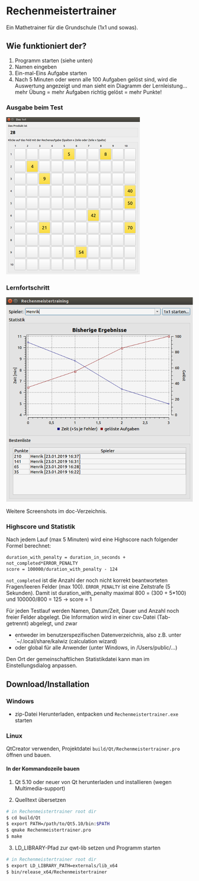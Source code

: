 # Rechenmeistertrainer
Ein Mathetrainer für die Grundschule (1x1 und sowas).

## Wie funktioniert der?

1. Programm starten (siehe unten)
2. Namen eingeben
3. Ein-mal-Eins Aufgabe starten
4. Nach 5 Minuten oder wenn alle 100 Aufgaben gelöst sind, wird die Auswertung angezeigt und man sieht ein Diagramm der Lernleistung... mehr Übung = mehr Aufgaben richtig gelöst = mehr Punkte!

### Ausgabe beim Test
![Ausgabe beim Test](doc/1x1_screen.png)

### Lernfortschritt
![Lernfortschritt](doc/progress_screen.png)

Weitere Screenshots im doc-Verzeichnis.

### Highscore und Statistik

Nach jedem Lauf (max 5 Minuten) wird eine Highscore nach folgender Formel berechnet:

```
duration_with_penalty = duration_in_seconds + not_completed*ERROR_PENALTY
score = 100000/duration_with_penalty - 124
```

`not_completed` ist die Anzahl der noch nicht korrekt beantworteten Fragen/leeren Felder (max 100). 
`ERROR_PENALTY` ist eine Zeitstrafe (5 Sekunden). Damit ist duration_with_penalty  maximal 800 = (300 + 5*100) und 100000/800 = 125 -> score = 1

Für jeden Testlauf werden Namen, Datum/Zeit, Dauer und Anzahl noch freier Felder abgelegt. Die Information wird in einer csv-Datei (Tab-getrennt) abgelegt, und zwar 

- entweder im benutzerspezifischen Datenverzeichnis, also z.B. unter `~/.local/share/kalwiz (calculation wizard)
- oder global für alle Anwender (unter Windows, in /Users/public/...)

Den Ort der gemeinschaftlichen Statistikdatei kann man im Einstellungsdialog anpassen.


## Download/Installation

### Windows
- zip-Datei Herunterladen, entpacken und `Rechenmeistertrainer.exe` starten

### Linux

QtCreator verwenden, Projektdatei `build/Qt/Rechenmeistertrainer.pro` öffnen und bauen.

#### In der Kommandozeile bauen

1. Qt 5.10 oder neuer von Qt herunterladen und installieren (wegen Multimedia-support)

2. Quelltext übersetzen

```bash
# in Rechenmeistertrainer root dir
$ cd build/Qt
$ export PATH=/path/to/Qt5.10/bin:$PATH
$ qmake Rechenmeistertrainer.pro
$ make
```

3. LD_LIBRARY-Pfad zur qwt-lib setzen und Programm starten

```bash
# in Rechenmeistertrainer root dir
$ export LD_LIBRARY_PATH=externals/lib_x64
$ bin/release_x64/Rechenmeistertrainer
```


